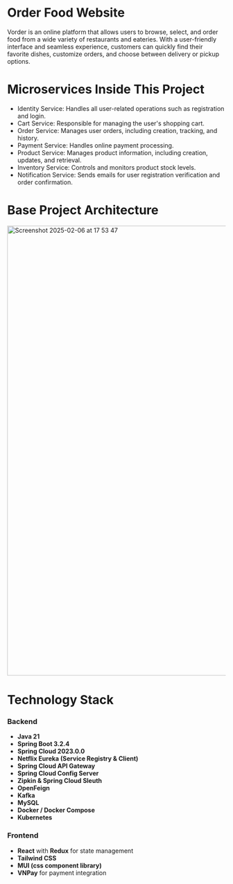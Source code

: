 # Order Food Website 
Vorder is an online platform that allows users to browse, select, and order food from a wide variety of restaurants and eateries. With a user-friendly interface and seamless experience, customers can quickly find their favorite dishes, customize orders, and choose between delivery or pickup options.

# Microservices Inside This Project
- Identity Service: Handles all user-related operations such as registration and login.
- Cart Service: Responsible for managing the user's shopping cart.
- Order Service: Manages user orders, including creation, tracking, and history.
- Payment Service: Handles online payment processing.
- Product Service: Manages product information, including creation, updates, and retrieval.
- Inventory Service: Controls and monitors product stock levels.
- Notification Service: Sends emails for user registration verification and order confirmation.

# Base Project Architecture

<img width="1039" alt="Screenshot 2025-02-06 at 17 53 47" src="https://github.com/user-attachments/assets/6010b957-31ff-43f4-8307-a67dd4bd3f40" />

# Technology Stack

### Backend
- **Java 21**
- **Spring Boot 3.2.4**
- **Spring Cloud 2023.0.0**
- **Netflix Eureka (Service Registry & Client)**
- **Spring Cloud API Gateway**
- **Spring Cloud Config Server**
- **Zipkin & Spring Cloud Sleuth**
- **OpenFeign**
- **Kafka**
- **MySQL**
- **Docker / Docker Compose**
- **Kubernetes**

### Frontend
- **React** with **Redux** for state management
- **Tailwind CSS** 
- **MUI (css component library)** 
- **VNPay** for payment integration

